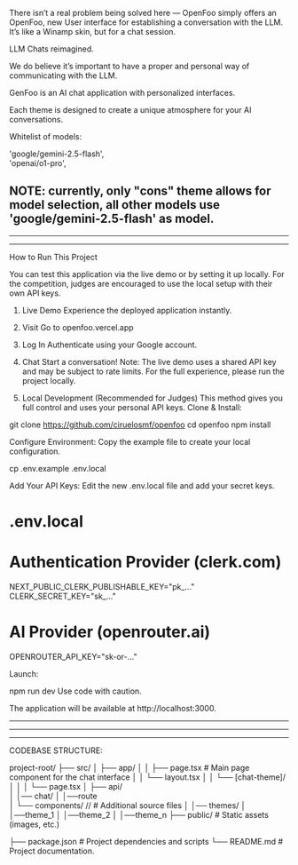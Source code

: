 


There isn’t a real problem being solved here — OpenFoo simply offers an OpenFoo, new User interface for establishing a conversation with the LLM. It’s like a Winamp skin, but for a chat session.

LLM Chats reimagined.

We do believe it’s important to have a proper and personal way of communicating with the LLM.

GenFoo is an AI chat application with personalized interfaces. 

Each theme is designed to create a unique atmosphere for your AI conversations.
 

Whitelist of models:

'google/gemini-2.5-flash',  
'openai/o1-pro',

NOTE: currently, only "cons" theme allows for model selection, all other models use 'google/gemini-2.5-flash' as model.
---------------------------------------
---------------------------------------
---------------------------------------



How to Run This Project

You can test this application via the live demo or by setting it up locally. For the competition, judges are encouraged to use the local setup with their own API keys.
1. Live Demo
Experience the deployed application instantly.


1. Visit	Go to openfoo.vercel.app
2. Log In	Authenticate using your Google account.
3. Chat	Start a conversation!
Note: The live demo uses a shared API key and may be subject to rate limits. For the full experience, please run the project locally.

2. Local Development (Recommended for Judges)
This method gives you full control and uses your personal API keys.
Clone & Install:

git clone  https://github.com/ciruelosmf/openfoo
cd openfoo
npm install


Configure Environment: Copy the example file to create your local configuration.


cp .env.example .env.local


Add Your API Keys: Edit the new .env.local file and add your secret keys.


# .env.local

# Authentication Provider (clerk.com)
NEXT_PUBLIC_CLERK_PUBLISHABLE_KEY="pk_..."
CLERK_SECRET_KEY="sk_..."

# AI Provider (openrouter.ai)
OPENROUTER_API_KEY="sk-or-..."


Launch:


npm run dev
Use code with caution.


The application will be available at http://localhost:3000.

---------------------------------------
---------------------------------------
---------------------------------------


CODEBASE STRUCTURE:

project-root/
├── src/
│   ├── app/
│   │   ├── page.tsx                  # Main page component for the chat interface
│   │   └── layout.tsx
│   │   └── [chat-theme]/
│   │      │      └── page.tsx 
│   ├── api/    
│          │── chat/
│               │──route                     
│   └── components/ //                # Additional source files
│          │── themes/
│                 │──theme_1
│                 │──theme_2
│                 │──theme_n
├── public/                   # Static assets (images, etc.)
 
├── package.json              # Project dependencies and scripts
└── README.md                 # Project documentation.
